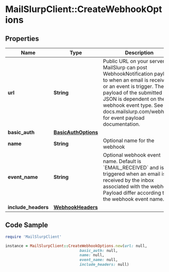 # MailSlurpClient::CreateWebhookOptions

## Properties

Name | Type | Description | Notes
------------ | ------------- | ------------- | -------------
**url** | **String** | Public URL on your server that MailSlurp can post WebhookNotification payload to when an email is received or an event is trigger. The payload of the submitted JSON is dependent on the webhook event type. See docs.mailslurp.com/webhooks for event payload documentation. | 
**basic_auth** | [**BasicAuthOptions**](BasicAuthOptions) |  | [optional] 
**name** | **String** | Optional name for the webhook | [optional] 
**event_name** | **String** | Optional webhook event name. Default is &#x60;EMAIL_RECEIVED&#x60; and is triggered when an email is received by the inbox associated with the webhook. Payload differ according to the webhook event name. | 
**include_headers** | [**WebhookHeaders**](WebhookHeaders) |  | [optional] 

## Code Sample

```ruby
require 'MailSlurpClient'

instance = MailSlurpClient::CreateWebhookOptions.new(url: null,
                                 basic_auth: null,
                                 name: null,
                                 event_name: null,
                                 include_headers: null)
```


